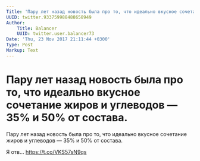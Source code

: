 ```yaml
---
Title: 'Пару лет назад новость была про то, что идеально вкусное сочетание жиров и углеводов — 35% и 50% от состава.'
UUID: twitter.933759988488658949
Author:
    Title: Balancer
    UUID: twitter.user.balancer73
Date: 'Thu, 23 Nov 2017 21:11:44 +0300'
Type: Post
Markup: Text
---
```


# Пару лет назад новость была про то, что идеально вкусное сочетание жиров и углеводов — 35% и 50% от состава.

Пару лет назад новость была про то, что идеально вкусное
сочетание жиров и углеводов — 35% и 50% от состава.

Я отв… https://t.co/VKS57sN9qs